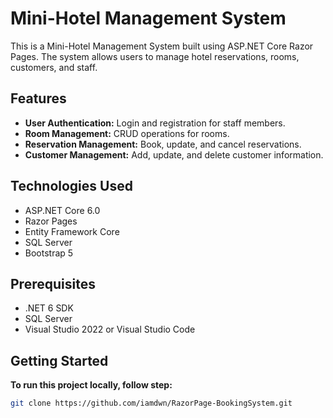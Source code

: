 # Mini-Hotel Management System

This is a Mini-Hotel Management System built using ASP.NET Core Razor Pages. The system allows users to manage hotel reservations, rooms, customers, and staff.

## Features

- **User Authentication:** Login and registration for staff members.
- **Room Management:** CRUD operations for rooms.
- **Reservation Management:** Book, update, and cancel reservations.
- **Customer Management:** Add, update, and delete customer information.

## Technologies Used

- ASP.NET Core 6.0
- Razor Pages
- Entity Framework Core
- SQL Server
- Bootstrap 5

## Prerequisites

- .NET 6 SDK
- SQL Server
- Visual Studio 2022 or Visual Studio Code

## Getting Started
**To run this project locally, follow step:**
   ```bash
   git clone https://github.com/iamdwn/RazorPage-BookingSystem.git
